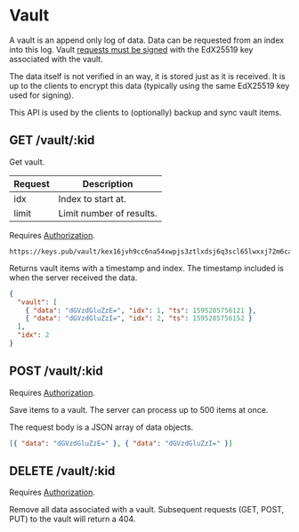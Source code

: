 # Vault

A vault is an append only log of data. Data can be requested from an index into this log.
Vault [requests must be signed](/docs/restapi/auth.md) with the EdX25519 key associated with the vault.

The data itself is not verified in an way, it is stored just as it is received.
It is up to the clients to encrypt this data (typically using the same EdX25519 key used for signing).

This API is used by the clients to (optionally) backup and sync vault items.

## GET /vault/:kid

Get vault.

| Request | Description              |
| ------- | ------------------------ |
| idx     | Index to start at.       |
| limit   | Limit number of results. |

Requires [Authorization](/docs/restapi/auth.md).

```shell
https://keys.pub/vault/kex16jvh9cc6na54xwpjs3ztlxdsj6q3scl65lwxxj72m6cadewm404qts0jw9
```

Returns vault items with a timestamp and index. The timestamp included is when the server received the data.

```json
{
  "vault": [
    { "data": "dGVzdGluZzE=", "idx": 1, "ts": 1595285756121 },
    { "data": "dGVzdGluZzI=", "idx": 2, "ts": 1595285756152 }
  ],
  "idx": 2
}
```

## POST /vault/:kid

Requires [Authorization](/docs/restapi/auth.md).

Save items to a vault. The server can process up to 500 items at once.

The request body is a JSON array of data objects.

```json
[{ "data": "dGVzdGluZzE=" }, { "data": "dGVzdGluZzI=" }]
```

## DELETE /vault/:kid

Requires [Authorization](/docs/restapi/auth.md).

Remove all data associated with a vault.
Subsequent requests (GET, POST, PUT) to the vault will return a 404.

